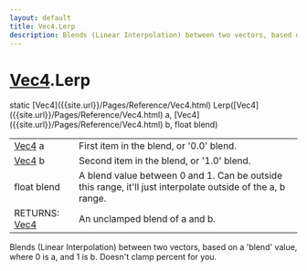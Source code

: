 ```yaml
---
layout: default
title: Vec4.Lerp
description: Blends (Linear Interpolation) between two vectors, based on a 'blend' value, where 0 is a, and 1 is b. Doesn't clamp percent for you.
---
```

# [Vec4]({{site.url}}/Pages/Reference/Vec4.html).Lerp

<div class='signature' markdown='1'>
static [Vec4]({{site.url}}/Pages/Reference/Vec4.html) Lerp([Vec4]({{site.url}}/Pages/Reference/Vec4.html) a, [Vec4]({{site.url}}/Pages/Reference/Vec4.html) b, float blend)
</div>

|  |  |
|--|--|
|[Vec4]({{site.url}}/Pages/Reference/Vec4.html) a|First item in the blend, or '0.0' blend.|
|[Vec4]({{site.url}}/Pages/Reference/Vec4.html) b|Second item in the blend, or '1.0' blend.|
|float blend|A blend value between 0 and 1. Can be outside             this range, it'll just interpolate outside of the a, b range.|
|RETURNS: [Vec4]({{site.url}}/Pages/Reference/Vec4.html)|An unclamped blend of a and b.|

Blends (Linear Interpolation) between two vectors, based
on a 'blend' value, where 0 is a, and 1 is b. Doesn't clamp
percent for you.



